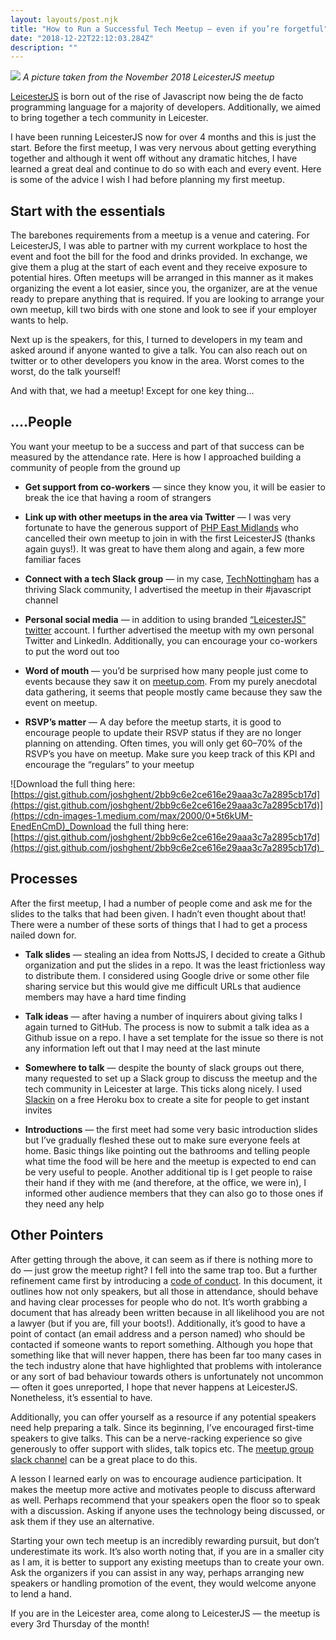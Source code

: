 ```yaml
---
layout: layouts/post.njk
title: "How to Run a Successful Tech Meetup — even if you’re forgetful"
date: "2018-12-22T22:12:03.284Z"
description: ""
---
```


<div class="image">
	<img src="../../assets/images/meetup.jpeg"/>
	<em>A picture taken from the November 2018 LeicesterJS meetup</em>
</div>

[LeicesterJS](https://www.meetup.com/leicesterjs/) is born out of the rise of Javascript now being the de facto programming language for a majority of developers. Additionally, we aimed to bring together a tech community in Leicester.

I have been running LeicesterJS now for over 4 months and this is just the start. Before the first meetup, I was very nervous about getting everything together and although it went off without any dramatic hitches, I have learned a great deal and continue to do so with each and every event. Here is some of the advice I wish I had before planning my first meetup.

## Start with the essentials

The barebones requirements from a meetup is a venue and catering. For LeicesterJS, I was able to partner with my current workplace to host the event and foot the bill for the food and drinks provided. In exchange, we give them a plug at the start of each event and they receive exposure to potential hires. Often meetups will be arranged in this manner as it makes organizing the event a lot easier, since you, the organizer, are at the venue ready to prepare anything that is required. If you are looking to arrange your own meetup, kill two birds with one stone and look to see if your employer wants to help.

Next up is the speakers, for this, I turned to developers in my team and asked around if anyone wanted to give a talk. You can also reach out on twitter or to other developers you know in the area. Worst comes to the worst, do the talk yourself!

And with that, we had a meetup! Except for one key thing…

## ….People

You want your meetup to be a success and part of that success can be measured by the attendance rate. Here is how I approached building a community of people from the ground up

- **Get support from co-workers** — since they know you, it will be easier to break the ice that having a room of strangers

- **Link up with other meetups in the area via Twitter** — I was very fortunate to have the generous support of [PHP East Midlands](https://phpem.uk/) who cancelled their own meetup to join in with the first LeicesterJS (thanks again guys!). It was great to have them along and again, a few more familiar faces

- **Connect with a tech Slack group** — in my case, [TechNottingham](https://www.technottingham.com/) has a thriving Slack community, I advertised the meetup in their #javascript channel

- **Personal social media** — in addition to using branded [“LeicesterJS” twitter](https://twitter.com/leicesterjs?lang=en) account. I further advertised the meetup with my own personal Twitter and LinkedIn. Additionally, you can encourage your co-workers to put the word out too

- **Word of mouth** — you’d be surprised how many people just come to events because they saw it on [meetup.com](https://www.meetup.com/). From my purely anecdotal data gathering, it seems that people mostly came because they saw the event on meetup.

- **RSVP’s matter** — A day before the meetup starts, it is good to encourage people to update their RSVP status if they are no longer planning on attending. Often times, you will only get 60–70% of the RSVP’s you have on meetup. Make sure you keep track of this KPI and encourage the “regulars” to your meetup

![Download the full thing here: [https://gist.github.com/joshghent/2bb9c6e2ce616e29aaa3c7a2895cb17d](https://gist.github.com/joshghent/2bb9c6e2ce616e29aaa3c7a2895cb17d)](https://cdn-images-1.medium.com/max/2000/0*5t6kUM-EnedEnCmD)_Download the full thing here: [https://gist.github.com/joshghent/2bb9c6e2ce616e29aaa3c7a2895cb17d](https://gist.github.com/joshghent/2bb9c6e2ce616e29aaa3c7a2895cb17d)_

## Processes

After the first meetup, I had a number of people come and ask me for the slides to the talks that had been given. I hadn’t even thought about that! There were a number of these sorts of things that I had to get a process nailed down for.

- **Talk slides** — stealing an idea from NottsJS, I decided to create a Github organization and put the slides in a repo. It was the least frictionless way to distribute them. I considered using Google drive or some other file sharing service but this would give me difficult URLs that audience members may have a hard time finding

- **Talk ideas** — after having a number of inquirers about giving talks I again turned to GitHub. The process is now to submit a talk idea as a Github issue on a repo. I have a set template for the issue so there is not any information left out that I may need at the last minute

- **Somewhere to talk** — despite the bounty of slack groups out there, many requested to set up a Slack group to discuss the meetup and the tech community in Leicester at large. This ticks along nicely. I used [Slackin](https://github.com/rauchg/slackin) on a free Heroku box to create a site for people to get instant invites

- **Introductions** — the first meet had some very basic introduction slides but I’ve gradually fleshed these out to make sure everyone feels at home. Basic things like pointing out the bathrooms and telling people what time the food will be here and the meetup is expected to end can be very useful to people. Another additional tip is I get people to raise their hand if they with me (and therefore, at the office, we were in), I informed other audience members that they can also go to those ones if they need any help

## Other Pointers

After getting through the above, it can seem as if there is nothing more to do — just grow the meetup right? I fell into the same trap too. But a further refinement came first by introducing a [code of conduct](https://www.meetup.com/leicesterjs/pages/27888143/Code_of_Conduct/). In this document, it outlines how not only speakers, but all those in attendance, should behave and having clear processes for people who do not. It’s worth grabbing a document that has already been written because in all likelihood you are not a lawyer (but if you are, fill your boots!). Additionally, it’s good to have a point of contact (an email address and a person named) who should be contacted if someone wants to report something. Although you hope that something like that will never happen, there has been far too many cases in the tech industry alone that have highlighted that problems with intolerance or any sort of bad behaviour towards others is unfortunately not uncommon — often it goes unreported, I hope that never happens at LeicesterJS. Nonetheless, it’s essential to have.

Additionally, you can offer yourself as a resource if any potential speakers need help preparing a talk. Since its beginning, I’ve encouraged first-time speakers to give talks. This can be a nerve-racking experience so give generously to offer support with slides, talk topics etc. The [meetup group slack channel](http://slack.leicesterjs.org) can be a great place to do this.

A lesson I learned early on was to encourage audience participation. It makes the meetup more active and motivates people to discuss afterward as well. Perhaps recommend that your speakers open the floor so to speak with a discussion. Asking if anyone uses the technology being discussed, or ask them if they use an alternative.

Starting your own tech meetup is an incredibly rewarding pursuit, but don’t underestimate its work. It’s also worth noting that, if you are in a smaller city as I am, it is better to support any existing meetups than to create your own. Ask the organizers if you can assist in any way, perhaps arranging new speakers or handling promotion of the event, they would welcome anyone to lend a hand.

If you are in the Leicester area, come along to LeicesterJS — the meetup is every 3rd Thursday of the month!
